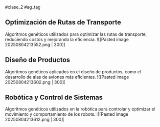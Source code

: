#clase_2 #ag_tag 

## Optimización de Rutas de Transporte
Algoritmos genéticos utilizados para optimizar las rutas de transporte, reduciendo costos y mejorando la eficiencia.
![[Pasted image 20250804213552.png | 300]]
## Diseño de Productos
Algoritmos genéticos aplicados en el diseño de productos, como el desarrollo de alas de aviones más eficientes.
![[Pasted image 20250804213602.png | 300]]
## Robótica y Control de Sistemas
Algoritmos genéticos utilizados en la robótica para controlar y optimizar el movimiento y comportamiento de los robots.
![[Pasted image 20250804213612.png | 300]]
